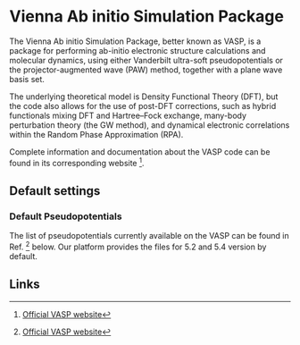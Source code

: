 # Vienna Ab initio Simulation Package

The Vienna Ab initio Simulation Package, better known as VASP, is a package for performing ab-initio electronic structure calculations and molecular dynamics, using either Vanderbilt ultra-soft pseudopotentials or the projector-augmented wave (PAW) method, together with a plane wave basis set. 

The underlying theoretical model is Density Functional Theory (DFT), but the code also allows for the use of post-DFT corrections, such as hybrid functionals mixing DFT and Hartree–Fock exchange, many-body perturbation theory (the GW method), and dynamical electronic correlations within the Random Phase Approximation (RPA).

Complete information and documentation about the VASP code can be found in its corresponding website [^1]. 

## Default settings

### Default Pseudopotentials

The list of pseudopotentials currently available on the VASP can be found in Ref. [^1] below. Our platform provides the files for 5.2 and 5.4 version by default.

## Links

[^1]: [Official VASP website](https://www.vasp.at/)
[^2]: [Official VASP Documentation Manual, pdf copy](http://cms.mpi.univie.ac.at/vasp/vasp.pdf)
[^3]: [Official VASP Documentation Manual, online version](http://cms.mpi.univie.ac.at/vasp/vasp/vasp.html)
